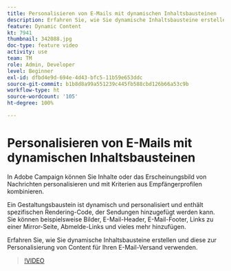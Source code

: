 ```yaml
---
title: Personalisieren von E-Mails mit dynamischen Inhaltsbausteinen
description: Erfahren Sie, wie Sie dynamische Inhaltsbausteine erstellen und diese zur Personalisierung von Content für Ihren E-Mail-Versand verwenden.
feature: Dynamic Content
kt: 7941
thumbnail: 342088.jpg
doc-type: feature video
activity: use
team: TM
role: Admin, Developer
level: Beginner
exl-id: dfbd4e9d-694e-4d43-bfc5-11b59e653ddc
source-git-commit: b1b8d8a99a551239c445fb588cbd126b66a53c9b
workflow-type: ht
source-wordcount: '105'
ht-degree: 100%

---
```


# Personalisieren von E-Mails mit dynamischen Inhaltsbausteinen

In Adobe Campaign können Sie Inhalte oder das Erscheinungsbild von Nachrichten personalisieren und mit Kriterien aus Empfängerprofilen kombinieren.

Ein Gestaltungsbaustein ist dynamisch und personalisiert und enthält spezifischen Rendering-Code, der Sendungen hinzugefügt werden kann. Sie können beispielsweise Bilder, E-Mail-Header, E-Mail-Footer, Links zu einer Mirror-Seite, Abmelde-Links und vieles mehr hinzufügen.

Erfahren Sie, wie Sie dynamische Inhaltsbausteine erstellen und diese zur Personalisierung von Content für Ihren E-Mail-Versand verwenden.

>[!VIDEO](https://video.tv.adobe.com/v/342088?quality=12&learn=on)
